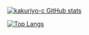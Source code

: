 [![kakuriyo-c GitHub stats](https://github-readme-stats.vercel.app/api?username=kakuriyo-c&theme=vue-dark&show_icons=true)](https://github.com/kakuriyo-c/github-readme-stats)

[![Top Langs](https://github-readme-stats.vercel.app/api/top-langs/?username=kakuriyo-c&theme=vue-dark&show_icons=true&layout=compact)](https://github.com/kakuriyo-c/github-readme-stats)
